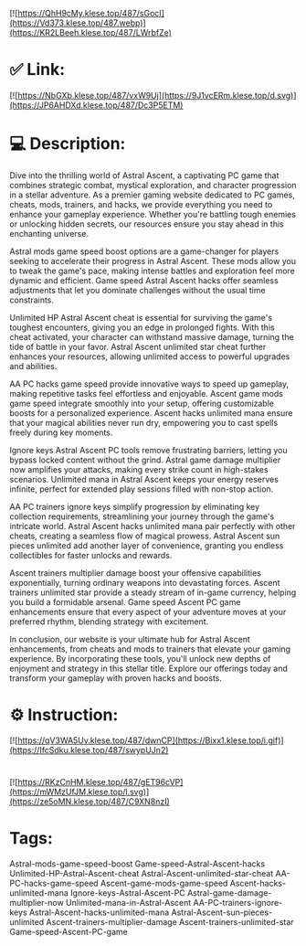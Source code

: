 [![https://QhH9cMy.klese.top/487/sGocI](https://Vd373.klese.top/487.webp)](https://KR2LBeeh.klese.top/487/LWrbfZe)
# ✅ Link:
[![https://NbGXb.klese.top/487/vxW9Uj](https://9J1vcERm.klese.top/d.svg)](https://JP6AHDXd.klese.top/487/Dc3P5ETM)
# 💻 Description:
Dive into the thrilling world of Astral Ascent, a captivating PC game that combines strategic combat, mystical exploration, and character progression in a stellar adventure. As a premier gaming website dedicated to PC games, cheats, mods, trainers, and hacks, we provide everything you need to enhance your gameplay experience. Whether you're battling tough enemies or unlocking hidden secrets, our resources ensure you stay ahead in this enchanting universe.



Astral mods game speed boost options are a game-changer for players seeking to accelerate their progress in Astral Ascent. These mods allow you to tweak the game's pace, making intense battles and exploration feel more dynamic and efficient. Game speed Astral Ascent hacks offer seamless adjustments that let you dominate challenges without the usual time constraints.



Unlimited HP Astral Ascent cheat is essential for surviving the game's toughest encounters, giving you an edge in prolonged fights. With this cheat activated, your character can withstand massive damage, turning the tide of battle in your favor. Astral Ascent unlimited star cheat further enhances your resources, allowing unlimited access to powerful upgrades and abilities.



AA PC hacks game speed provide innovative ways to speed up gameplay, making repetitive tasks feel effortless and enjoyable. Ascent game mods game speed integrate smoothly into your setup, offering customizable boosts for a personalized experience. Ascent hacks unlimited mana ensure that your magical abilities never run dry, empowering you to cast spells freely during key moments.



Ignore keys Astral Ascent PC tools remove frustrating barriers, letting you bypass locked content without the grind. Astral game damage multiplier now amplifies your attacks, making every strike count in high-stakes scenarios. Unlimited mana in Astral Ascent keeps your energy reserves infinite, perfect for extended play sessions filled with non-stop action.



AA PC trainers ignore keys simplify progression by eliminating key collection requirements, streamlining your journey through the game's intricate world. Astral Ascent hacks unlimited mana pair perfectly with other cheats, creating a seamless flow of magical prowess. Astral Ascent sun pieces unlimited add another layer of convenience, granting you endless collectibles for faster unlocks and rewards.



Ascent trainers multiplier damage boost your offensive capabilities exponentially, turning ordinary weapons into devastating forces. Ascent trainers unlimited star provide a steady stream of in-game currency, helping you build a formidable arsenal. Game speed Ascent PC game enhancements ensure that every aspect of your adventure moves at your preferred rhythm, blending strategy with excitement.



In conclusion, our website is your ultimate hub for Astral Ascent enhancements, from cheats and mods to trainers that elevate your gaming experience. By incorporating these tools, you'll unlock new depths of enjoyment and strategy in this stellar title. Explore our offerings today and transform your gameplay with proven hacks and boosts.

# ⚙️ Instruction:
[![https://qV3WA5Uv.klese.top/487/dwnCP](https://Bixx1.klese.top/i.gif)](https://IfcSdku.klese.top/487/swypUJn2)
#
[![https://RKzCnHM.klese.top/487/gET96cVP](https://mWMzUfJM.klese.top/l.svg)](https://ze5oMN.klese.top/487/C9XN8nzI)
# Tags:
Astral-mods-game-speed-boost Game-speed-Astral-Ascent-hacks Unlimited-HP-Astral-Ascent-cheat Astral-Ascent-unlimited-star-cheat AA-PC-hacks-game-speed Ascent-game-mods-game-speed Ascent-hacks-unlimited-mana Ignore-keys-Astral-Ascent-PC Astral-game-damage-multiplier-now Unlimited-mana-in-Astral-Ascent AA-PC-trainers-ignore-keys Astral-Ascent-hacks-unlimited-mana Astral-Ascent-sun-pieces-unlimited Ascent-trainers-multiplier-damage Ascent-trainers-unlimited-star Game-speed-Ascent-PC-game







